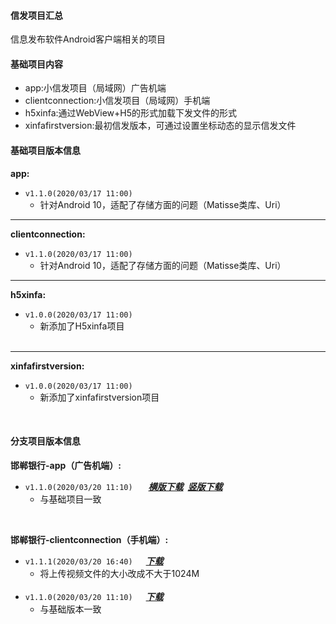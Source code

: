 #### 信发项目汇总
信息发布软件Android客户端相关的项目

#### 基础项目内容
* app:小信发项目（局域网）广告机端
* clientconnection:小信发项目（局域网）手机端
* h5xinfa:通过WebView+H5的形式加载下发文件的形式
* xinfafirstversion:最初信发版本，可通过设置坐标动态的显示信发文件

#### 基础项目版本信息
 __app:__
 
* `v1.1.0(2020/03/17 11:00)`
    + 针对Android 10，适配了存储方面的问题（Matisse类库、Uri）
            
__________________

__clientconnection:__

* `v1.1.0(2020/03/17 11:00)`
    + 针对Android 10，适配了存储方面的问题（Matisse类库、Uri）

__________________

__h5xinfa:__    

* `v1.0.0(2020/03/17 11:00)` 
    + 新添加了H5xinfa项目
    <br>


__________________

__xinfafirstversion:__  

* `v1.0.0(2020/03/17 11:00)`
    + 新添加了xinfafirstversion项目 
    
<br>

#### 分支项目版本信息
__邯郸银行-app（广告机端）:__  

* `v1.1.0(2020/03/20 11:10)`&ensp;&ensp;&ensp; ___[横版下载](https://pan.baidu.com/s/12BESo-AvGB5oeUPjLysEjQ)&ensp;[竖版下载](https://pan.baidu.com/s/1wCOWr9ecsQ2aSCiAOsFbNw)___
    + 与基础项目一致
<br>
    
__邯郸银行-clientconnection（手机端）:__  
    
* `v1.1.1(2020/03/20 16:40)`&ensp;&ensp;&ensp;___[下载](https://pan.baidu.com/s/1lh_4qXrs7T3qqOev-QhzJA)___
    + 将上传视频文件的大小改成不大于1024M  
  <br>
* `v1.1.0(2020/03/20 11:10)`&ensp;&ensp;&ensp;___[下载](https://pan.baidu.com/s/1OWIK4XlauileZBHcQDDFEA)___
    + 与基础版本一致  
  <br>  
  <br>


